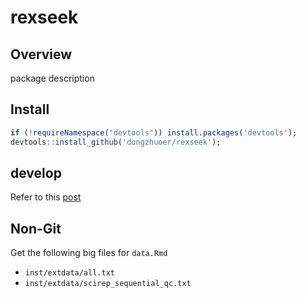 # rexseek

## Overview

package description


## Install

```r
if (!requireNamespace("devtools")) install.packages('devtools');
devtools::install_github('dongzhuoer/rexseek');
```

## develop

Refer to this [post](https://dongzhuoer.github.io/_redirects/develop-upon-my-r-package.html)

## Non-Git

Get the following big files for `data.Rmd`

- `inst/extdata/all.txt`
- `inst/extdata/scirep_sequential_qc.txt`
